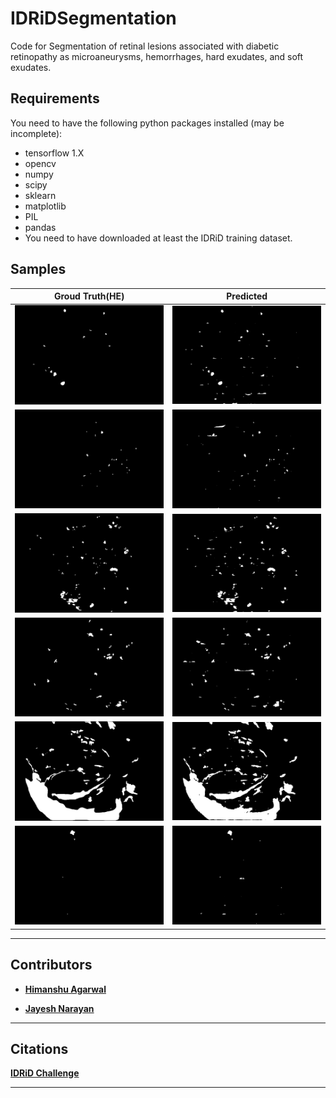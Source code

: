 # IDRiDSegmentation

Code for Segmentation of retinal lesions associated with diabetic retinopathy as microaneurysms, hemorrhages, hard exudates, and soft exudates.

## Requirements

You need to have the following python packages installed (may be incomplete):

- tensorflow 1.X
- opencv
- numpy
- scipy
- sklearn
- matplotlib
- PIL
- pandas
- You need to have downloaded at least the IDRiD training dataset.

## Samples

|    Groud Truth(HE)    |        Predicted         |
| :-------------------: | :----------------------: |
| ![](assets/GT_01.png) | ![](assets/IDRiD_01.jpg) |
| ![](assets/GT_02.png) | ![](assets/IDRiD_02.jpg) |
| ![](assets/GT_03.png) | ![](assets/IDRiD_03.jpg) |
| ![](assets/GT_10.png) | ![](assets/IDRiD_10.jpg) |
| ![](assets/GT_17.png) | ![](assets/IDRiD_17.jpg) |
| ![](assets/GT_45.png) | ![](assets/IDRiD_45.jpg) |
***

## Contributors

- **[Himanshu Agarwal](https://github.com/HimanshuAgarwal022)**

- **[Jayesh Narayan](https://github.com/jayesh1narayan)**

***

## Citations

**[IDRiD Challenge](https://idrid.grand-challenge.org/)**
***
